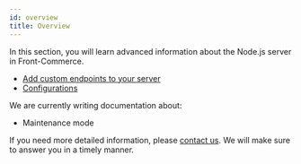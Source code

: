 ```yaml
---
id: overview
title: Overview
---
```


In this section, you will learn advanced information about the Node.js server in Front-Commerce.

* [Add custom endpoints to your server](./add-http-endpoint.html)
* [Configurations](./configurations.html)

We are currently writing documentation about:

* Maintenance mode

If you need more detailed information, please [contact us](mailto:contact@front-commerce.com). We will make sure to answer you in a timely manner.